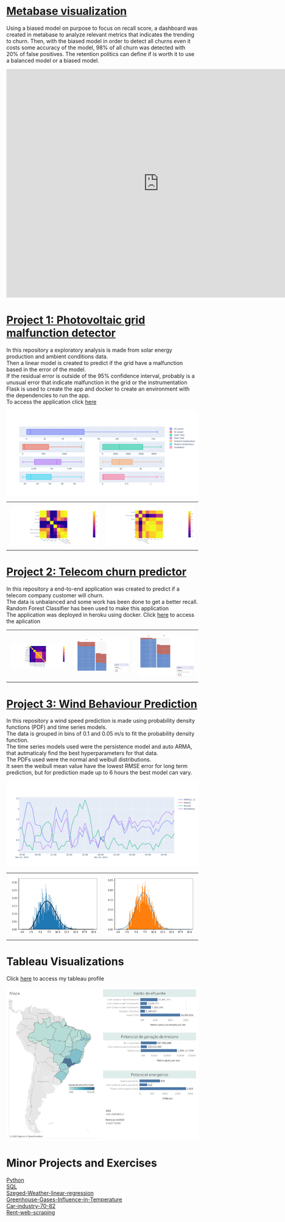 # [Metabase visualization]()

Using a biased model on purpose to focus on recall score, a dashboard was created in metabase to analyze relevant metrics that indicates
the trending to churn. Then, with the biased model in order to detect all churns even it costs some accuracy of the model, 98% of all churn was
detected with 20% of false positives. The retention politics can define if is worth it to use a balanced model or a biased model.
<div id="html coisa">
	<iframe    src="http://137.184.190.59:3000/public/dashboard/00129df9-b236-48cb-a947-efb70db79ffe"    frameborder="0"    width="800"    height="600"    allowtransparency></iframe>
</div>


# [Project 1: Photovoltaic grid malfunction detector](https://github.com/luizfreire96/photovoltaic-grid-malfuncction-detector)

In this repository a exploratory analysis is made from solar energy production and ambient conditions data. <br>
Then a linear model is created to predict if the grid have a malfunction based in the error of the model. <br>
If the residual error is outside of the 95% confidence interval, probably is a unusual error that indicate malfunction in the grid or the instrumentation<br>
Flask is used to create the app and docker to create an environment with the dependencies to run the app.<br>
To access the application click [here](https://pv-malfunction-detector.herokuapp.com/)<br>

![](images/pvplot.png) <br>

<div id="image-table">
    <table>
	    <tr>
    	    <td style="padding:10px">
        	    <img src="images/correlation-pv1.png" width="400"/>
      	    </td>
            <td style="padding:10px">
            	<img src="images/corralatiopv2.png" width="400"/>
      	    </td>
        </tr>
    </table>
</div>


# [Project 2: Telecom churn predictor](https://github.com/luizfreire96/Telecom-Churn-analysis)

In this repository a end-to-end application was created to predict if a telecom company customer will churn. <br>
The data is unbalanced and some work has been done to get a better recall.<br>
Random Forest Classifier has been used to make this application<br>
The application was deployed in heroku using docker. Click [here](https://laff-churn-predictor.herokuapp.com/) to access the aplication<br>


<div id="image-table">
    <table>
	    <tr>
    	    <td style="padding:10px">
        	    <img src="images/cramercorrelation.png" width="280"/>
      	    </td>
            <td style="padding:10px">
            	<img src="images/confusion1.png" width="280"/>
            </td>
            <td style="padding:10px">
            	<img src="images/confusio2.png" width="280"/>
            </td>
        </tr>
    </table>
</div>



# [Project 3: Wind Behaviour Prediction](https://github.com/luizfreire96/Wind-energy-data-curve-fit)

In this repository a wind speed prediction is made using probability density functions (PDF) and time series models.<br>
The data is grouped in bins of 0.1 and 0.05 m/s to fit the probability density function.<br>
The time series models used were the persistence model and auto ARMA, that autmaticaly find the best hyperparameters for that data.<br>
The PDFs used were the normal and weibull distributions.<br>
It seen the weibull mean value have the lowest RMSE error for long term prediction, but for prediction made up to 6 hours the best model can vary.<br>

![](images/comparacaoentremodelos.png)<br>

<div id="image-table">
    <table>
	    <tr>
    	    <td style="padding:10px">
        	    <img src="images/weibull.png" width="400"/>
      	    </td>
            <td style="padding:10px">
            	<img src="images/normal.png" width="400"/>
      	    </td>
        </tr>
    </table>
</div>



# Tableau Visualizations
Click [here](https://public.tableau.com/app/profile/luiz.alberto.freire.filho4023) to access my tableau profile

![](images/Potencial-biogas.png)

# Minor Projects and Exercises
[Python](https://github.com/luizfreire96/br-python-challenges)<br>
[SQL](https://github.com/luizfreire96/SQL-Exercises)<br>
[Szeged-Weather-linear-regression](https://github.com/luizfreire96/Szeged-Weather-linear-regression)<br>
[Greenhouse-Gases-Influence-in-Temperature](https://github.com/luizfreire96/Greenhouse-Gases-Influence-in-Temperature)<br>
[Car-industry-70-82](https://github.com/luizfreire96/Car-industry-70-82)<br>
[Rent-web-scraping](https://github.com/luizfreire96/Rent-web-scraping)
